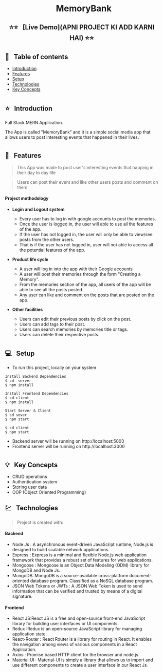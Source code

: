 <h1 align="center">  &nbsp; MemoryBank  </h1>



### <h2 align="center">   ⭐️⭐️ &nbsp; [Live Demo](APNI PROJECT KI ADD KARNI HAI) ⭐️⭐️ </h2>



## 📜 &nbsp; Table of contents

- [Introduction](#--introduction)
- [Features](#--features)
- [Setup](#--setup)
- [Technologies](#--technologies)
- [Key Concepts](#--key-concepts)


<h1></h1>

## ⭐ &nbsp; Introduction

 Full Stack MERN Application.

 The App is called "MemoryBank" and it is a simple social media app that allows users to post interesting events that happened in their lives.


<h1></h1>


## 🚩 &nbsp; Features


> This App was made to post user's interesting events that happing in their day to day life

>Users can post their event and like other users posts and comment on them


#### Project methodology

- **Login and Logout system**
  - Every user has to log in with google accounts to post the memories.
  - Once the user is logged in, the user will able to use all the features of the app.
  - If the user has not logged in, the user will only be able to view/see  posts from the other users.
  - That is if the user has not logged in, user will not able to access all the potential features of the app.
  
- **Product life cycle**
  - A user will log in into the app with their Google accounts
  - A user will post their memories through the form "Creating a Memory".
  - From the memories section of the app, all users of the app  will be able to see all the posts posted.  
  - Any user can like and comment on the posts that are posted on the app.
  

- **Other facilities**
  - Users can edit their previous posts by click on the post.
  - Users can add tags to their post.
  - Users can search memories by memories title or tags.
  - Users can delete their respective posts.

<h1> </h1>

## 💻 &nbsp; Setup

- To run this project,  locally on your system   
```
Install Backend Dependencies
$ cd  server 
$ npm install

Install Frontend Dependencies
$ cd client
$ npm install

Start Server & Client
$ cd sever
$ npm start

$ cd client 
$ npm start
```

- Backend server will be running on http://localhost:5000
- Frontend server will be running on http://localhost:3000

<h1></h1>


## 💡 &nbsp; Key Concepts

- CRUD operations
- Authentication system
- Storing user data
- OOP (Object Oriented Programming)

## 💹 &nbsp; Technologies

> Project is created with:

#### Backend

- Node Js : A asynchronous event-driven JavaScript runtime, Node.js is designed to build scalable network  applications. 
- Express : Express is a minimal and flexible Node.js web application framework that provides a robust set of features for web applications.
- Mongoose : Mongoose is an Object Data Modeling (ODM) library for MongoDB and Node Js.
- MongoDB: MongoDB is a source-available cross-platform document-oriented database program. Classified as a NoSQL database program.
- JSON Web Tokens or JWTs : A JSON Web Token is used to send information that can be verified and trusted by means of a digital signature.

#### Frontend

- React JS:React JS  is a free and open-source front-end JavaScript library for building user interfaces or UI components.
- Redux :Redux is an open-source JavaScript library for managing application state.  
- React-Router : React Router is a  library for routing in React. It enables the navigation among views of various components in a React Application.
- Axios : Promise based HTTP client for the browser and node.js.
- Material UI : Material-UI is simply a library that allows us to import and use different components to create a user interface in our React Js.
